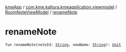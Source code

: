 [kmeApp](../../index.md) / [com.kme.kaltura.kmeapplication.viewmodel](../index.md) / [RoomNoteViewModel](index.md) / [renameNote](./rename-note.md)

# renameNote

`fun renameNote(noteId: `[`String`](https://kotlinlang.org/api/latest/jvm/stdlib/kotlin/-string/index.html)`, newName: `[`String`](https://kotlinlang.org/api/latest/jvm/stdlib/kotlin/-string/index.html)`): `[`Unit`](https://kotlinlang.org/api/latest/jvm/stdlib/kotlin/-unit/index.html)